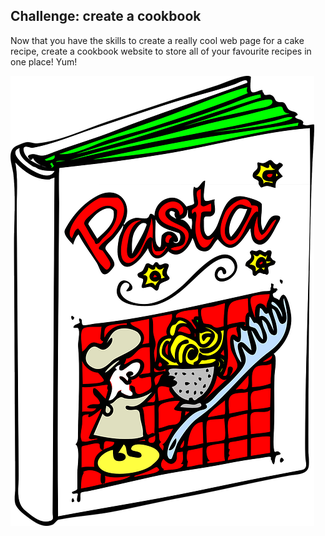 ## Challenge: create a cookbook

Now that you have the skills to create a really cool web page for a cake recipe, create a cookbook website to store all of your favourite recipes in one place! Yum!

![Image of a cartoon cookbook](images/cookbook.png)
